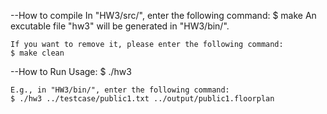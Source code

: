 --How to compile
	In "HW3/src/", enter the following command:
	$ make
	An excutable file "hw3" will be generated in "HW3/bin/".

	If you want to remove it, please enter the following command:
	$ make clean

--How to Run
	Usage:
	$ ./hw3 <txt file> <floorplan file>

	E.g., in "HW3/bin/", enter the following command:
	$ ./hw3 ../testcase/public1.txt ../output/public1.floorplan